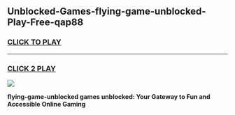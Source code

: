 
## Unblocked-Games-flying-game-unblocked-Play-Free-qap88
<h3>
<a href="https://premium76.site?title=flying-game-unblocked&ref=19M">CLICK TO PLAY</a></h3>
<hr>

<h3>
<a href="https://premium76.site?title=flying-game-unblocked&ref=19M">CLICK 2 PLAY</a>
  
</h3>

<a href="https://premium76.site?title=flying-game-unblocked&ref=19M"><img src="https://clearcache.store/games.png"></a>


**flying-game-unblocked games unblocked: Your Gateway to Fun and Accessible Online Gaming**
